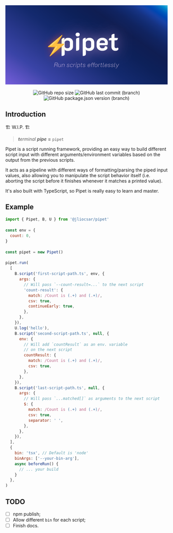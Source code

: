 <div align=center>

<img width=680 src=.github/logo.png>

![GitHub repo size](https://img.shields.io/github/repo-size/jliocsar/pipet?style=for-the-badge&labelColor=4B4BB5&color=fff)
![GitHub last commit (branch)](https://img.shields.io/github/last-commit/jliocsar/pipet/main?style=for-the-badge&labelColor=4B4BB5&color=fff)
![GitHub package.json version (branch)](https://img.shields.io/github/package-json/v/jliocsar/pipet/main?style=for-the-badge&labelColor=4B4BB5&color=fff)

</div>

## Introduction

🏗️ W.I.P. 🏗️

> _**t**erminal **pipe**_ **=** `pipet`

Pipet is a script running framework, providing an easy way to build different script input with different arguments/environment variables based on the output from the previous scripts.

It acts as a pipeline with different ways of formatting/parsing the piped input values, also allowing you to manipulate the script behavior itself (i.e. aborting the script before it finishes whenever it matches a printed value).

It's also built with TypeScript, so Pipet is really easy to learn and master.

## Example

```js
import { Pipet, B, U } from '@jliocsar/pipet'

const env = {
  count: 0,
}

const pipet = new Pipet()

pipet.run(
  [
    B.script('first-script-path.ts', env, {
      args: {
        // Will pass `--count-result=...` to the next script
        'count-result': {
          match: /Count is (.+) and (.+)/,
          csv: true,
          continueEarly: true,
        },
      },
    }),
    U.log('hello'),
    B.script('second-script-path.ts', null, {
      env: {
        // Will add `countResult` as an env. variable
        // on the next script
        countResult: {
          match: /Count is (.+) and (.+)/,
          csv: true,
        },
      },
    }),
    B.script('last-script-path.ts', null, {
      args: {
        // Will pass `...matched[]` as arguments to the next script
        $: {
          match: /Count is (.+) and (.+)/,
          csv: true,
          separator: ' ',
        },
      },
    }),
  ],
  {
    bin: 'tsx', // Default is 'node'
    binArgs: ['--your-bin-arg'],
    async beforeRun() {
      // ... your build
    }
  },
)
```

## TODO

- [ ] npm publish;
- [ ] Allow different `bin` for each script;
- [ ] Finish docs.
